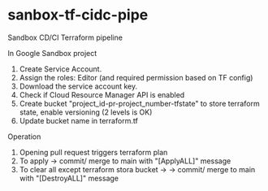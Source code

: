 # sanbox-tf-cidc-pipe
Sandbox CD/CI Terraform pipeline

In Google Sandbox project

1) Create Service Account.
2) Assign the roles: Editor (and required permission based on TF config)
3) Download the service account key.
4) Check if Cloud Resource Manager API is enabled
5) Create bucket "project_id-pr-project_number-tfstate" to store terraform state, enable versioning (2 levels is OK)
6) Update bucket name in terraform.tf

Operation

1) Opening pull request triggers terraform plan
2) To apply -> commit/ merge to main with "[ApplyALL]" message
3) To clear all except terraform stora bucket ->  -> commit/ merge to main with "[DestroyALL]" message
